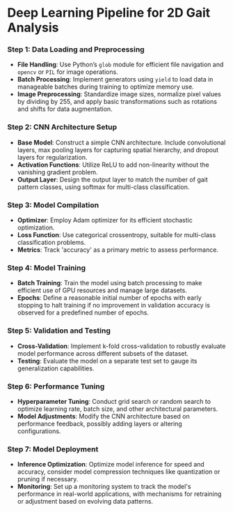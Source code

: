 # Deep Learning Pipeline for 2D Gait Analysis

### Step 1: Data Loading and Preprocessing
- **File Handling**: Use Python’s `glob` module for efficient file navigation and `opencv` or `PIL` for image operations.
- **Batch Processing**: Implement generators using `yield` to load data in manageable batches during training to optimize memory use.
- **Image Preprocessing**: Standardize image sizes, normalize pixel values by dividing by 255, and apply basic transformations such as rotations and shifts for data augmentation.

### Step 2: CNN Architecture Setup
- **Base Model**: Construct a simple CNN architecture. Include convolutional layers, max pooling layers for capturing spatial hierarchy, and dropout layers for regularization.
- **Activation Functions**: Utilize ReLU to add non-linearity without the vanishing gradient problem.
- **Output Layer**: Design the output layer to match the number of gait pattern classes, using softmax for multi-class classification.

### Step 3: Model Compilation
- **Optimizer**: Employ Adam optimizer for its efficient stochastic optimization.
- **Loss Function**: Use categorical crossentropy, suitable for multi-class classification problems.
- **Metrics**: Track 'accuracy' as a primary metric to assess performance.

### Step 4: Model Training
- **Batch Training**: Train the model using batch processing to make efficient use of GPU resources and manage large datasets.
- **Epochs**: Define a reasonable initial number of epochs with early stopping to halt training if no improvement in validation accuracy is observed for a predefined number of epochs.

### Step 5: Validation and Testing
- **Cross-Validation**: Implement k-fold cross-validation to robustly evaluate model performance across different subsets of the dataset.
- **Testing**: Evaluate the model on a separate test set to gauge its generalization capabilities.

### Step 6: Performance Tuning
- **Hyperparameter Tuning**: Conduct grid search or random search to optimize learning rate, batch size, and other architectural parameters.
- **Model Adjustments**: Modify the CNN architecture based on performance feedback, possibly adding layers or altering configurations.

### Step 7: Model Deployment
- **Inference Optimization**: Optimize model inference for speed and accuracy, consider model compression techniques like quantization or pruning if necessary.
- **Monitoring**: Set up a monitoring system to track the model's performance in real-world applications, with mechanisms for retraining or adjustment based on evolving data patterns.
